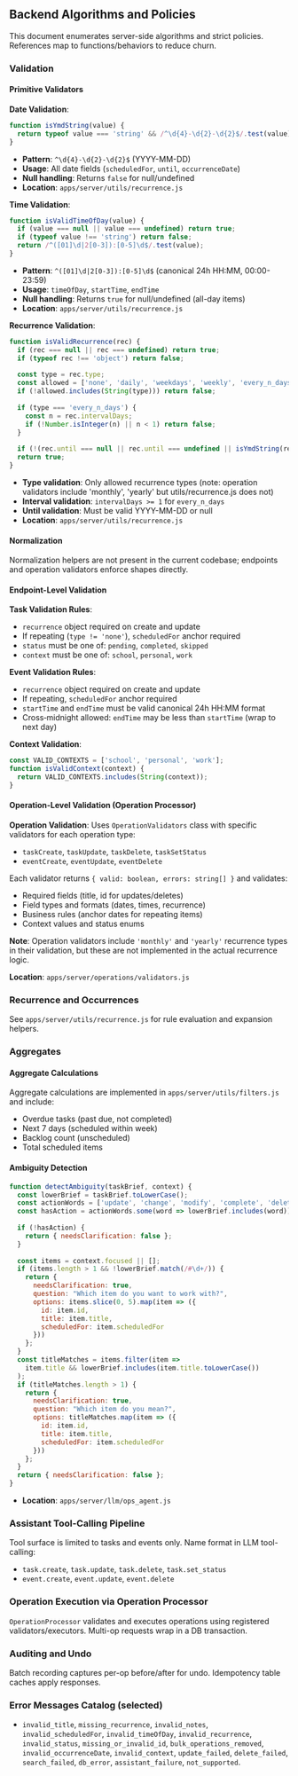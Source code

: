 ## Backend Algorithms and Policies

This document enumerates server-side algorithms and strict policies. References map to functions/behaviors to reduce churn.

### Validation

#### Primitive Validators

**Date Validation**:
```javascript
function isYmdString(value) {
  return typeof value === 'string' && /^\d{4}-\d{2}-\d{2}$/.test(value);
}
```
- **Pattern**: `^\d{4}-\d{2}-\d{2}$` (YYYY-MM-DD)
- **Usage**: All date fields (`scheduledFor`, `until`, `occurrenceDate`)
- **Null handling**: Returns `false` for null/undefined
- **Location**: `apps/server/utils/recurrence.js`

**Time Validation**:
```javascript
function isValidTimeOfDay(value) {
  if (value === null || value === undefined) return true;
  if (typeof value !== 'string') return false;
  return /^([01]\d|2[0-3]):[0-5]\d$/.test(value);
}
```
- **Pattern**: `^([01]\d|2[0-3]):[0-5]\d$` (canonical 24h HH:MM, 00:00-23:59)
- **Usage**: `timeOfDay`, `startTime`, `endTime`
- **Null handling**: Returns `true` for null/undefined (all-day items)
- **Location**: `apps/server/utils/recurrence.js`

**Recurrence Validation**:
```javascript
function isValidRecurrence(rec) {
  if (rec === null || rec === undefined) return true;
  if (typeof rec !== 'object') return false;
  
  const type = rec.type;
  const allowed = ['none', 'daily', 'weekdays', 'weekly', 'every_n_days'];
  if (!allowed.includes(String(type))) return false;
  
  if (type === 'every_n_days') {
    const n = rec.intervalDays;
    if (!Number.isInteger(n) || n < 1) return false;
  }
  
  if (!(rec.until === null || rec.until === undefined || isYmdString(rec.until))) return false;
  return true;
}
```
- **Type validation**: Only allowed recurrence types (note: operation validators include 'monthly', 'yearly' but utils/recurrence.js does not)
- **Interval validation**: `intervalDays >= 1` for `every_n_days`
- **Until validation**: Must be valid YYYY-MM-DD or null
- **Location**: `apps/server/utils/recurrence.js`

#### Normalization

Normalization helpers are not present in the current codebase; endpoints and operation validators enforce shapes directly.

#### Endpoint-Level Validation

**Task Validation Rules**:
- `recurrence` object required on create and update
- If repeating (`type != 'none'`), `scheduledFor` anchor required
- `status` must be one of: `pending`, `completed`, `skipped`
- `context` must be one of: `school`, `personal`, `work`

**Event Validation Rules**:
- `recurrence` object required on create and update
- If repeating, `scheduledFor` anchor required
- `startTime` and `endTime` must be valid canonical 24h HH:MM format
- Cross‑midnight allowed: `endTime` may be less than `startTime` (wrap to next day)

**Context Validation**:
```javascript
const VALID_CONTEXTS = ['school', 'personal', 'work'];
function isValidContext(context) {
  return VALID_CONTEXTS.includes(String(context));
}
```

#### Operation-Level Validation (Operation Processor)

**Operation Validation**: Uses `OperationValidators` class with specific validators for each operation type:
- `taskCreate`, `taskUpdate`, `taskDelete`, `taskSetStatus`
- `eventCreate`, `eventUpdate`, `eventDelete`

Each validator returns `{ valid: boolean, errors: string[] }` and validates:
- Required fields (title, id for updates/deletes)
- Field types and formats (dates, times, recurrence)
- Business rules (anchor dates for repeating items)
- Context values and status enums

**Note**: Operation validators include `'monthly'` and `'yearly'` recurrence types in their validation, but these are not implemented in the actual recurrence logic.

**Location**: `apps/server/operations/validators.js`

### Recurrence and Occurrences

See `apps/server/utils/recurrence.js` for rule evaluation and expansion helpers.

### Aggregates

#### Aggregate Calculations

Aggregate calculations are implemented in `apps/server/utils/filters.js` and include:
- Overdue tasks (past due, not completed)
- Next 7 days (scheduled within week)
- Backlog count (unscheduled)
- Total scheduled items

#### Ambiguity Detection

```javascript
function detectAmbiguity(taskBrief, context) {
  const lowerBrief = taskBrief.toLowerCase();
  const actionWords = ['update', 'change', 'modify', 'complete', 'delete', 'remove', 'set', 'create', 'add'];
  const hasAction = actionWords.some(word => lowerBrief.includes(word));
  
  if (!hasAction) {
    return { needsClarification: false };
  }
  
  const items = context.focused || [];
  if (items.length > 1 && !lowerBrief.match(/#\d+/)) {
    return {
      needsClarification: true,
      question: "Which item do you want to work with?",
      options: items.slice(0, 5).map(item => ({
        id: item.id,
        title: item.title,
        scheduledFor: item.scheduledFor
      }))
    };
  }
  const titleMatches = items.filter(item => 
    item.title && lowerBrief.includes(item.title.toLowerCase())
  );
  if (titleMatches.length > 1) {
    return {
      needsClarification: true,
      question: "Which item do you mean?",
      options: titleMatches.map(item => ({
        id: item.id,
        title: item.title,
        scheduledFor: item.scheduledFor
      }))
    };
  }
  return { needsClarification: false };
}
```
- **Location**: `apps/server/llm/ops_agent.js`

### Assistant Tool-Calling Pipeline

Tool surface is limited to tasks and events only. Name format in LLM tool-calling:
- `task.create`, `task.update`, `task.delete`, `task.set_status`
- `event.create`, `event.update`, `event.delete`

### Operation Execution via Operation Processor

`OperationProcessor` validates and executes operations using registered validators/executors. Multi-op requests wrap in a DB transaction.

### Auditing and Undo

Batch recording captures per-op before/after for undo. Idempotency table caches apply responses.

### Error Messages Catalog (selected)

- `invalid_title`, `missing_recurrence`, `invalid_notes`, `invalid_scheduledFor`, `invalid_timeOfDay`, `invalid_recurrence`, `invalid_status`, `missing_or_invalid_id`, `bulk_operations_removed`, `invalid_occurrenceDate`, `invalid_context`, `update_failed`, `delete_failed`, `search_failed`, `db_error`, `assistant_failure`, `not_supported`.



